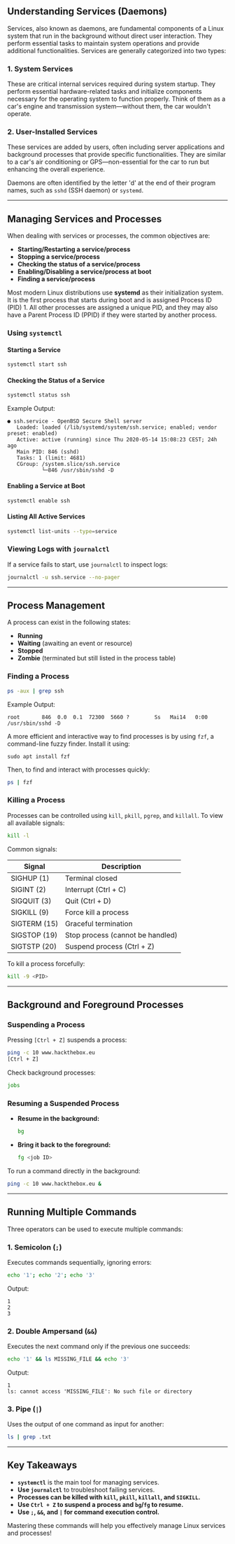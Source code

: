 
## Understanding Services (Daemons)

Services, also known as daemons, are fundamental components of a Linux system that run in the background without direct user interaction. They perform essential tasks to maintain system operations and provide additional functionalities. Services are generally categorized into two types:

### 1. System Services

These are critical internal services required during system startup. They perform essential hardware-related tasks and initialize components necessary for the operating system to function properly. Think of them as a car's engine and transmission system—without them, the car wouldn't operate.

### 2. User-Installed Services

These services are added by users, often including server applications and background processes that provide specific functionalities. They are similar to a car's air conditioning or GPS—non-essential for the car to run but enhancing the overall experience.

Daemons are often identified by the letter 'd' at the end of their program names, such as `sshd` (SSH daemon) or `systemd`.

---

## Managing Services and Processes

When dealing with services or processes, the common objectives are:

- **Starting/Restarting a service/process**
- **Stopping a service/process**
- **Checking the status of a service/process**
- **Enabling/Disabling a service/process at boot**
- **Finding a service/process**

Most modern Linux distributions use **systemd** as their initialization system. It is the first process that starts during boot and is assigned Process ID (PID) 1. All other processes are assigned a unique PID, and they may also have a Parent Process ID (PPID) if they were started by another process.

### Using `systemctl`

#### Starting a Service

```bash
systemctl start ssh
```

#### Checking the Status of a Service

```bash
systemctl status ssh
```

Example Output:

```
● ssh.service - OpenBSD Secure Shell server
   Loaded: loaded (/lib/systemd/system/ssh.service; enabled; vendor preset: enabled)
   Active: active (running) since Thu 2020-05-14 15:08:23 CEST; 24h ago
   Main PID: 846 (sshd)
   Tasks: 1 (limit: 4681)
   CGroup: /system.slice/ssh.service
           └─846 /usr/sbin/sshd -D
```

#### Enabling a Service at Boot

```bash
systemctl enable ssh
```

#### Listing All Active Services

```bash
systemctl list-units --type=service
```

### Viewing Logs with `journalctl`

If a service fails to start, use `journalctl` to inspect logs:

```bash
journalctl -u ssh.service --no-pager
```

---

## Process Management

A process can exist in the following states:

- **Running**
- **Waiting** (awaiting an event or resource)
- **Stopped**
- **Zombie** (terminated but still listed in the process table)

### Finding a Process

```bash
ps -aux | grep ssh
```

Example Output:

```
root       846  0.0  0.1  72300  5660 ?        Ss   Mai14   0:00 /usr/sbin/sshd -D
```

A more efficient and interactive way to find processes is by using `fzf`, a command-line fuzzy finder. Install it using:

```
sudo apt install fzf
```

Then, to find and interact with processes quickly:

```bash
ps | fzf
```

### Killing a Process

Processes can be controlled using `kill`, `pkill`, `pgrep`, and `killall`. To view all available signals:

```bash
kill -l
```

Common signals:

| Signal       | Description                      |
| ------------ | -------------------------------- |
| SIGHUP (1)   | Terminal closed                  |
| SIGINT (2)   | Interrupt (Ctrl + C)             |
| SIGQUIT (3)  | Quit (Ctrl + D)                  |
| SIGKILL (9)  | Force kill a process             |
| SIGTERM (15) | Graceful termination             |
| SIGSTOP (19) | Stop process (cannot be handled) |
| SIGTSTP (20) | Suspend process (Ctrl + Z)       |

To kill a process forcefully:

```bash
kill -9 <PID>
```

---

## Background and Foreground Processes

### Suspending a Process

Pressing `[Ctrl + Z]` suspends a process:

```bash
ping -c 10 www.hackthebox.eu
[Ctrl + Z]
```

Check background processes:

```bash
jobs
```

### Resuming a Suspended Process

- **Resume in the background:**
    
    ```bash
    bg
    ```
    
- **Bring it back to the foreground:**
    
    ```bash
    fg <job ID>
    ```
    

To run a command directly in the background:

```bash
ping -c 10 www.hackthebox.eu &
```

---

## Running Multiple Commands

Three operators can be used to execute multiple commands:

### 1. Semicolon (`;`)

Executes commands sequentially, ignoring errors:

```bash
echo '1'; echo '2'; echo '3'
```

Output:

```
1
2
3
```

### 2. Double Ampersand (`&&`)

Executes the next command only if the previous one succeeds:

```bash
echo '1' && ls MISSING_FILE && echo '3'
```

Output:

```
1
ls: cannot access 'MISSING_FILE': No such file or directory
```

### 3. Pipe (`|`)

Uses the output of one command as input for another:

```bash
ls | grep .txt
```

---

## Key Takeaways

- **`systemctl`** is the main tool for managing services.
- **Use `journalctl`** to troubleshoot failing services.
- **Processes can be killed with `kill`, `pkill`, `killall`, and `SIGKILL`.**
- **Use `Ctrl + Z` to suspend a process and `bg`/`fg` to resume.**
- **Use `;`, `&&`, and `|` for command execution control.**

Mastering these commands will help you effectively manage Linux services and processes!

